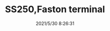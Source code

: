 ﻿---
layout: post 
title: SS250,Faston terminal
tags: FA 250
categories: housing-terminal
overview: SS250, Faston Terminal
part_number: 0502-1
thumb_img: 
small_img: static/202105/502-20210530.jpg
date: 2021/5/30 8:26:31
---



